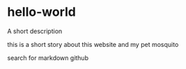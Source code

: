 # hello-world
A short description

this is a short story about this website and my pet mosquito

search for markdown github

